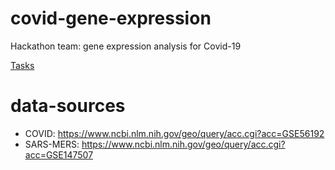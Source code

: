 # covid-gene-expression
Hackathon team: gene expression analysis for Covid-19

[Tasks](https://github.com/avantikalal/covid-gene-expression/projects/1)

# data-sources
- COVID: https://www.ncbi.nlm.nih.gov/geo/query/acc.cgi?acc=GSE56192  
- SARS-MERS: https://www.ncbi.nlm.nih.gov/geo/query/acc.cgi?acc=GSE147507  
